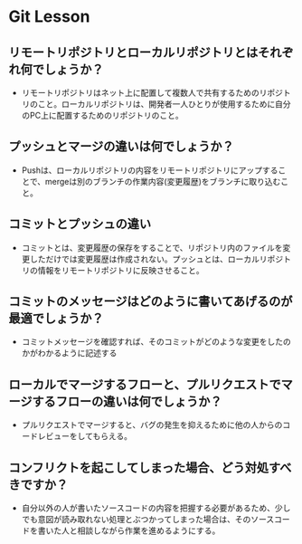 # Git Lesson

## リモートリポジトリとローカルリポジトリとはそれぞれ何でしょうか？
- リモートリポジトリはネット上に配置して複数人で共有するためのリポジトリのこと。ローカルリポジトリは、開発者一人ひとりが使用するために自分のPC上に配置するためのリポジトリのこと。

## プッシュとマージの違いは何でしょうか？
- Pushは、ローカルリポジトリの内容をリモートリポジトリにアップすることで、mergeは別のブランチの作業内容(変更履歴)をブランチに取り込むこと。


## コミットとプッシュの違い
- コミットとは、変更履歴の保存をすることで、リポジトリ内のファイルを変更しただけでは変更履歴は作成されない。プッシュとは、ローカルリポジトリの情報をリモートリポジトリに反映させること。

## コミットのメッセージはどのように書いてあげるのが最適でしょうか？
- コミットメッセージを確認すれば、そのコミットがどのような変更をしたのかがわかるように記述する


## ローカルでマージするフローと、プルリクエストでマージするフローの違いは何でしょうか？
- プルリクエストでマージすると、バグの発生を抑えるために他の人からのコードレビューをしてもらえる。


## コンフリクトを起こしてしまった場合、どう対処すべきですか？
- 自分以外の人が書いたソースコードの内容を把握する必要があるため、少しでも意図が読み取れない処理とぶつかってしまった場合は、そのソースコードを書いた人と相談しながら作業を進めるようにする。